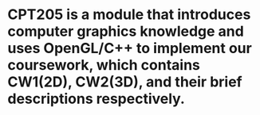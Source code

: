 # CPT205 is a module that introduces computer graphics knowledge and uses OpenGL/C++ to implement our coursework, which contains CW1(2D), CW2(3D), and their brief descriptions respectively.
